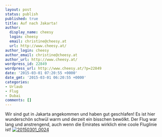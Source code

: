 ```yaml
---
layout: post
status: publish
published: true
title: Auf nach Jakarta!
author:
  display_name: cheesy
  login: cheesy
  email: christine@cheesy.at
  url: http://www.cheesy.at/
author_login: cheesy
author_email: christine@cheesy.at
author_url: http://www.cheesy.at/
wordpress_id: 22849
wordpress_url: http://www.cheesy.at/?p=22849
date: '2015-03-01 07:20:55 +0000'
date_gmt: '2015-03-01 06:20:55 +0000'
categories:
- Urlaub
- Flug
- Dubai
comments: []
---
```

Wir sind gut in Jakarta angekommen und haben gut geschlafen! Es ist hier wunderschön schwül warm und derzeit ein bisschen bewölkt.
Der Flug war lang und anstrengend, auch wenn die Emirates wirklich eine coole Fluglinie ist!
[![20150301_0024](http://www.cheesy.at/wp-content/uploads/20150301_0024.jpg)](http://www.cheesy.at/fotos/urlaub/jakarta/tag-1-anflug-ueber-dubai/ "Tag 1 – Anflug über Dubai")
